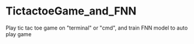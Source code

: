 # TictactoeGame_and_FNN
Play tic tac toe game on "terminal" or "cmd", and train FNN model to auto play game
